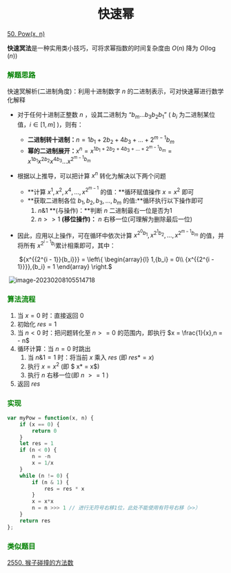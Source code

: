# <center>快速幂

[50. Pow(x, n)](https://leetcode.cn/problems/powx-n/)

**快速冥法**是一种实用类小技巧，可将求幂指数的时间复杂度由 $O(n)$ 降为 $O(\log (n))$ 

### <font color="green">解题思路</font>

快速冥解析(二进制角度)：利用十进制数字 $n$ 的二进制表示，可对快速幂进行数学化解释

* 对于任何十进制正整数 $n$ ，设其二进制为 “${b_m}...{b_3}{b_2}{b_1}$” ( ${b_i}$ 为二进制某位值，$i \in [1,m]$ )，则有：
  * **二进制转十进制：**$n = 1{b_1} + 2{b_2} + 4{b_3} + ... + {2^{m - 1}}{b_m}$ 
  * **幂的二进制展开：**${x^n} = {x^{1{b_1} + 2{b_2} + 4{b_3} + ... + {2^{m - 1}}{b_m}}} = {x^{1{b_1}}}{x^{2{b_2}}}{x^{4{b_3}}}...{x^{{2^{m - 1}}{b_m}}}$

* 根据以上推导，可以把计算 ${x^n}$ 转化为解决以下两个问题

  * **计算 ${x^1},{x^2},{x^4},...,{x^{{2^{m - 1}}}}$ 的值：**循环赋值操作 $x = {x^2}$ 即可
  * **获取二进制各位 ${b_1},{b_2},{b_3},...,{b_m}$ 的值:**循环执行以下操作即可
    1. $n\& 1$ **(与操作)：**判断 $n$ 二进制最右一位是否为1
    2. $n >  > 1$ **(移位操作)：** $n$ 右移一位(可理解为删除最后一位)

* 因此，应用以上操作，可在循环中依次计算 ${x^{{2^0}{b_1}}},{x^{{2^1}{b_2}}},...,{x^{{2^{m - 1}}{b_m}}}$ 的值，并将所有 ${x^{{2^{i - 1}}{b_i}}}$累计相乘即可，其中：

  ​                                                                         ${x^{{2^{i - 1}}{b_i}}} = \left\{ \begin{array}{l}
  1,{b_i} = 0\\
  {x^{{2^{i - 1}}}},{b_i} = 1
  \end{array} \right.$

​                                                              ![image-20230208105514718](https://cdn.jsdelivr.net/gh/clannadbing/Image-Hosting@main/20230209/1.png)  

### <font color='green'>算法流程</font>

1. 当 $x = 0$ 时：直接返回 $0$ 
2. 初始化 $res=1$
3. 当 $n < 0$ 时：把问题转化至 $n >= 0$ 的范围内，即执行 $x = \frac{1}{x},n =  - n$ 
4. 循环计算：当 $n = 0$ 时跳出
   1. 当 $n\& 1 = 1$ 时：将当前 $x$ 乘入 $res$ (即 $res*=x$)
   2. 执行 $x=x^2$ (即 $ x* = x$)
   3. 执行 $n$ 右移一位(即 $n\>>=1$ )
5. 返回 $res$

 ### <font color = "green">实现</font>

```javascript
var myPow = function(x, n) {
    if (x == 0) {
        return 0
    }
    let res = 1
    if (n < 0) {
        n = -n
        x = 1/x
    }
    while (n != 0) {
        if (n & 1) {
            res = res * x
        } 
        x = x*x
        n = n >>> 1 // 进行无符号右移1位，此处不能使用有符号右移（>>）
    }
    return res
};
```

### <font color="green">类似题目</font>

[2550. 猴子碰撞的方法数](https://leetcode.cn/problems/count-collisions-of-monkeys-on-a-polygon/)